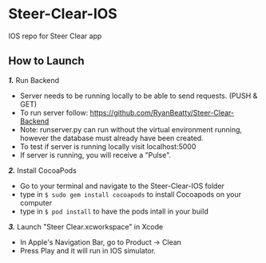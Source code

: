 # Steer-Clear-IOS
IOS repo for Steer Clear app

## How to Launch

***1.*** Run Backend
* Server needs to be running locally to be able to send requests. (PUSH & GET)
* To run server follow: https://github.com/RyanBeatty/Steer-Clear-Backend
* Note: runserver.py can run without the virtual environment running, however the database must already have been created.
* To test if server is running locally visit localhost:5000
* If server is running, you will receive a "Pulse".

***2.*** Install CocoaPods
* Go to your terminal and navigate to the Steer-Clear-IOS folder
* type in ``` $ sudo gem install cocoapods ``` to install Cocoapods on your computer
* type in ``` $ pod install ``` to have the pods intall in your build

***3.*** Launch "Steer Clear.xcworkspace" in Xcode
* In Apple's Navigation Bar, go to Product -> Clean
* Press Play and it will run in IOS simulator. 
